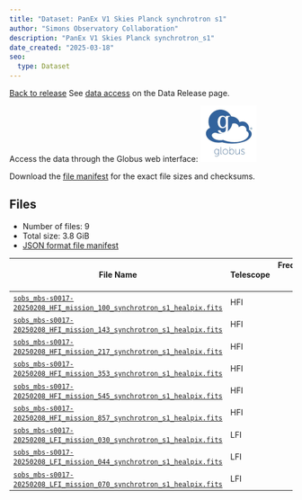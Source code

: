 ```yaml
---
title: "Dataset: PanEx V1 Skies Planck synchrotron s1"
author: "Simons Observatory Collaboration"
description: "PanEx V1 Skies Planck synchrotron_s1"
date_created: "2025-03-18"
seo:
  type: Dataset
---
```


[Back to release](./panexv1-planck.html#datasets)
See [data access](./panexv1-planck.html#data-access) on the Data Release page.

Access the data through the Globus web interface: [![Download via Globus](images/globus-logo.png)](https://app.globus.org/file-manager?origin_id=53b2a147-ae9d-4bbf-9d18-3b46d133d4bb&origin_path=%2Fpanexp_v1_planck%2Fsynchrotron_s1%2F)

Download the [file manifest](https://g-0a470a.6b7bd8.0ec8.data.globus.org/panexp_v1_planck/synchrotron_s1/manifest.json) for the exact file sizes and checksums.

## Files

- Number of files: 9
- Total size: 3.8 GiB
- [JSON format file manifest](https://g-0a470a.6b7bd8.0ec8.data.globus.org/panexp_v1_planck/synchrotron_s1/manifest.json)

|                                                                                                         File Name                                                                                                         | Telescope | Frequency Band (GHz) | Pixelization |   Size    |
| ------------------------------------------------------------------------------------------------------------------------------------------------------------------------------------------------------------------------- | --------- | -------------------: | ------------ | --------- |
| [`sobs_mbs-s0017-20250208_HFI_mission_100_synchrotron_s1_healpix.fits`](https://g-0a470a.6b7bd8.0ec8.data.globus.org/panexp_v1_planck/synchrotron_s1/sobs_mbs-s0017-20250208_HFI_mission_100_synchrotron_s1_healpix.fits) | HFI       |                  100 | healpix      | 576.0 MiB |
| [`sobs_mbs-s0017-20250208_HFI_mission_143_synchrotron_s1_healpix.fits`](https://g-0a470a.6b7bd8.0ec8.data.globus.org/panexp_v1_planck/synchrotron_s1/sobs_mbs-s0017-20250208_HFI_mission_143_synchrotron_s1_healpix.fits) | HFI       |                  143 | healpix      | 576.0 MiB |
| [`sobs_mbs-s0017-20250208_HFI_mission_217_synchrotron_s1_healpix.fits`](https://g-0a470a.6b7bd8.0ec8.data.globus.org/panexp_v1_planck/synchrotron_s1/sobs_mbs-s0017-20250208_HFI_mission_217_synchrotron_s1_healpix.fits) | HFI       |                  217 | healpix      | 576.0 MiB |
| [`sobs_mbs-s0017-20250208_HFI_mission_353_synchrotron_s1_healpix.fits`](https://g-0a470a.6b7bd8.0ec8.data.globus.org/panexp_v1_planck/synchrotron_s1/sobs_mbs-s0017-20250208_HFI_mission_353_synchrotron_s1_healpix.fits) | HFI       |                  353 | healpix      | 576.0 MiB |
| [`sobs_mbs-s0017-20250208_HFI_mission_545_synchrotron_s1_healpix.fits`](https://g-0a470a.6b7bd8.0ec8.data.globus.org/panexp_v1_planck/synchrotron_s1/sobs_mbs-s0017-20250208_HFI_mission_545_synchrotron_s1_healpix.fits) | HFI       |                  545 | healpix      | 576.0 MiB |
| [`sobs_mbs-s0017-20250208_HFI_mission_857_synchrotron_s1_healpix.fits`](https://g-0a470a.6b7bd8.0ec8.data.globus.org/panexp_v1_planck/synchrotron_s1/sobs_mbs-s0017-20250208_HFI_mission_857_synchrotron_s1_healpix.fits) | HFI       |                  857 | healpix      | 576.0 MiB |
| [`sobs_mbs-s0017-20250208_LFI_mission_030_synchrotron_s1_healpix.fits`](https://g-0a470a.6b7bd8.0ec8.data.globus.org/panexp_v1_planck/synchrotron_s1/sobs_mbs-s0017-20250208_LFI_mission_030_synchrotron_s1_healpix.fits) | LFI       |                   30 | healpix      | 144.0 MiB |
| [`sobs_mbs-s0017-20250208_LFI_mission_044_synchrotron_s1_healpix.fits`](https://g-0a470a.6b7bd8.0ec8.data.globus.org/panexp_v1_planck/synchrotron_s1/sobs_mbs-s0017-20250208_LFI_mission_044_synchrotron_s1_healpix.fits) | LFI       |                   44 | healpix      | 144.0 MiB |
| [`sobs_mbs-s0017-20250208_LFI_mission_070_synchrotron_s1_healpix.fits`](https://g-0a470a.6b7bd8.0ec8.data.globus.org/panexp_v1_planck/synchrotron_s1/sobs_mbs-s0017-20250208_LFI_mission_070_synchrotron_s1_healpix.fits) | LFI       |                   70 | healpix      | 144.0 MiB |
